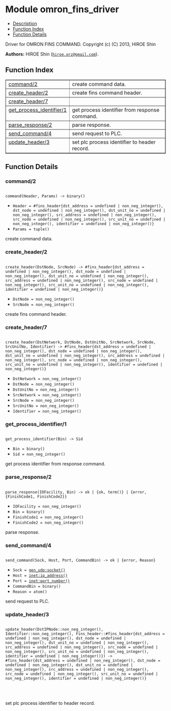 

# Module omron_fins_driver #
* [Description](#description)
* [Function Index](#index)
* [Function Details](#functions)



Driver for OMRON FINS COMMAND.
Copyright (c) (C) 2013, HIROE Shin

__Authors:__ HIROE Shin ([`hiroe.orz@gmail.com`](mailto:hiroe.orz@gmail.com)).
<a name="index"></a>

## Function Index ##


<table width="100%" border="1" cellspacing="0" cellpadding="2" summary="function index"><tr><td valign="top"><a href="#command-2">command/2</a></td><td>create command data.</td></tr><tr><td valign="top"><a href="#create_header-2">create_header/2</a></td><td>create fins command header.</td></tr><tr><td valign="top"><a href="#create_header-7">create_header/7</a></td><td></td></tr><tr><td valign="top"><a href="#get_process_identifier-1">get_process_identifier/1</a></td><td>get process identifier from response command.</td></tr><tr><td valign="top"><a href="#parse_response-2">parse_response/2</a></td><td>parse response.</td></tr><tr><td valign="top"><a href="#send_command-4">send_command/4</a></td><td>send request to PLC.</td></tr><tr><td valign="top"><a href="#update_header-3">update_header/3</a></td><td>set plc process identifier to header record.</td></tr></table>


<a name="functions"></a>

## Function Details ##

<a name="command-2"></a>

### command/2 ###


<pre><code>
command(Header, Params) -&gt; binary()
</code></pre>

<ul class="definitions"><li><code>Header = #fins_header{dst_address = undefined | non_neg_integer(), dst_node = undefined | non_neg_integer(), dst_unit_no = undefined | non_neg_integer(), src_address = undefined | non_neg_integer(), src_node = undefined | non_neg_integer(), src_unit_no = undefined | non_neg_integer(), identifier = undefined | non_neg_integer()}</code></li><li><code>Params = tuple()</code></li></ul>

create command data.
<a name="create_header-2"></a>

### create_header/2 ###


<pre><code>
create_header(DstNode, SrcNode) -&gt; #fins_header{dst_address = undefined | non_neg_integer(), dst_node = undefined | non_neg_integer(), dst_unit_no = undefined | non_neg_integer(), src_address = undefined | non_neg_integer(), src_node = undefined | non_neg_integer(), src_unit_no = undefined | non_neg_integer(), identifier = undefined | non_neg_integer()}
</code></pre>

<ul class="definitions"><li><code>DstNode = non_neg_integer()</code></li><li><code>SrcNode = non_neg_integer()</code></li></ul>

create fins command header.
<a name="create_header-7"></a>

### create_header/7 ###


<pre><code>
create_header(DstNetwork, DstNode, DstUnitNo, SrcNetwork, SrcNode, SrcUnitNo, Identifier) -&gt; #fins_header{dst_address = undefined | non_neg_integer(), dst_node = undefined | non_neg_integer(), dst_unit_no = undefined | non_neg_integer(), src_address = undefined | non_neg_integer(), src_node = undefined | non_neg_integer(), src_unit_no = undefined | non_neg_integer(), identifier = undefined | non_neg_integer()}
</code></pre>

<ul class="definitions"><li><code>DstNetwork = non_neg_integer()</code></li><li><code>DstNode = non_neg_integer()</code></li><li><code>DstUnitNo = non_neg_integer()</code></li><li><code>SrcNetwork = non_neg_integer()</code></li><li><code>SrcNode = non_neg_integer()</code></li><li><code>SrcUnitNo = non_neg_integer()</code></li><li><code>Identifier = non_neg_integer()</code></li></ul>


<a name="get_process_identifier-1"></a>

### get_process_identifier/1 ###


<pre><code>
get_process_identifier(Bin) -&gt; Sid
</code></pre>

<ul class="definitions"><li><code>Bin = binary()</code></li><li><code>Sid = non_neg_integer()</code></li></ul>

get process identifier from response command.
<a name="parse_response-2"></a>

### parse_response/2 ###


<pre><code>
parse_response(IOFacility, Bin) -&gt; ok | {ok, term()} | {error, {FinishCode1, FinishCode2}}
</code></pre>

<ul class="definitions"><li><code>IOFacility = non_neg_integer()</code></li><li><code>Bin = binary()</code></li><li><code>FinishCode1 = non_neg_integer()</code></li><li><code>FinishCode2 = non_neg_integer()</code></li></ul>

parse response.
<a name="send_command-4"></a>

### send_command/4 ###


<pre><code>
send_command(Sock, Host, Port, CommandBin) -&gt; ok | {error, Reason}
</code></pre>

<ul class="definitions"><li><code>Sock = <a href="gen_udp.md#type-socket">gen_udp:socket()</a></code></li><li><code>Host = <a href="inet.md#type-ip_address">inet:ip_address()</a></code></li><li><code>Port = <a href="inet.md#type-port_number">inet:port_number()</a></code></li><li><code>CommandBin = binary()</code></li><li><code>Reason = atom()</code></li></ul>

send request to PLC.
<a name="update_header-3"></a>

### update_header/3 ###


<pre><code>
update_header(DstIPNode::non_neg_integer(), Identifier::non_neg_integer(), Fins_header::#fins_header{dst_address = undefined | non_neg_integer(), dst_node = undefined | non_neg_integer(), dst_unit_no = undefined | non_neg_integer(), src_address = undefined | non_neg_integer(), src_node = undefined | non_neg_integer(), src_unit_no = undefined | non_neg_integer(), identifier = undefined | non_neg_integer()}) -&gt; #fins_header{dst_address = undefined | non_neg_integer(), dst_node = undefined | non_neg_integer(), dst_unit_no = undefined | non_neg_integer(), src_address = undefined | non_neg_integer(), src_node = undefined | non_neg_integer(), src_unit_no = undefined | non_neg_integer(), identifier = undefined | non_neg_integer()}
</code></pre>

<br></br>


set plc process identifier to header record.
